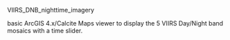 VIIRS_DNB_nighttime_imagery

basic ArcGIS 4.x/Calcite Maps viewer to display the 5 VIIRS Day/Night band mosaics with a time slider.
